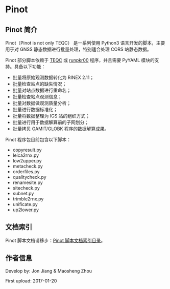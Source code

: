 # Pinot

## Pinot 简介

Pinot（Pinot is not only TEQC） 是一系列使用 Python3 语言开发的脚本，主要用于对 GNSS 静态数据进行批量处理，特别适合处理 CORS 站静态数据。

Pinot 部分脚本依赖于 [TEQC][1] 或 [runpkr00][2] 程序，并且需要 PyYAML 模块的支持。具备以下功能：

- 批量将原始观测数据转化为 RINEX 2.11；
- 批量检查站点的缺失情况；
- 批量对站点数据进行重命名；
- 批量检查站点观测信息；
- 批量对数据做观测质量分析；
- 批量进行数据标准化；
- 批量将数据整理为 IGS 站的组织方式；
- 批量进行用于数据解算前的子网划分；
- 批量拷贝 GAMIT/GLOBK 程序的数据解算成果。

Pinot 程序包目前包含以下脚本：

- copyresult.py
- leica2rnx.py
- low2upper.py
- metacheck.py
- orderfiles.py
- qualitycheck.py
- renamesite.py
- sitecheck.py
- subnet.py
- trimble2rnx.py
- unificate.py
- up2lower.py

## 文档索引
Pinot 脚本文档请移步：[Pinot 脚本文档索引目录][4]。

## 作者信息

Develop by: Jon Jiang & Maosheng Zhou

First upload: 2017-01-20

[1]: https://www.unavco.org/software/data-processing/teqc/teqc.html
[2]: http://kb.unavco.org/kb/article/trimble-runpkr00-v5-40-latest-version-mac-osx-10-7-windows-xp-7-linux-solaris-744.html
[3]: http://www-gpsg.mit.edu/~simon/gtgk/
[4]: http://gnss.help/2017/02/16/pinot-content/